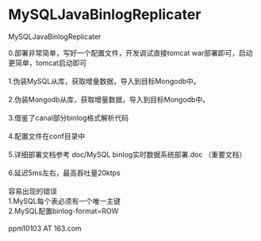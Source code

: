 MySQLJavaBinlogReplicater
=========================

MySQLJavaBinlogReplicater

0.部署非常简单，写好一个配置文件，开发调试直接tomcat war部署即可，启动更简单，tomcat启动即可<br/>       
1.伪装MySQL从库，获取增量数据，导入到目标Mongodb中。<br/>        
2.伪装Mongodb从库，获取增量数据，导入到目标Mongodb中。<br/>       
3.借鉴了canal部分binlog格式解析代码<br/>     
4.配置文件在conf目录中<br/>      
5.详细部署文档参考 doc/MySQL binlog实时数据系统部署.doc （重要文档）<br/>    
6.延迟5ms左右，最高吞吐量20ktps<br/>
<br/> 
容易出现的错误<br/> 
1.MySQL每个表必须有一个唯一主键<br/> 
2.MySQL配置binlog-format=ROW<br/> 
<br/> 
ppm10103 AT 163.com<br/> 

